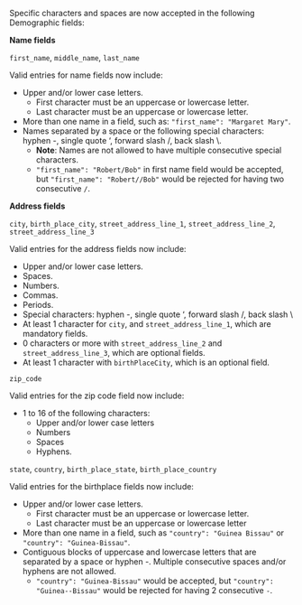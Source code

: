 Specific characters and spaces are now accepted in the following Demographic fields:

**Name fields**

`first_name`, `middle_name`, `last_name`

Valid entries for name fields now include:
* Upper and/or lower case letters.
  * First character must be an uppercase or lowercase letter.
  * Last character must be an uppercase or lowercase letter.
* More than one name in a field, such as: `"first_name": "Margaret Mary"`.
* Names separated by a space or the following special characters: hyphen -, single quote ‘, forward slash /, back slash \\. 
  * **Note**: Names are not allowed to have multiple consecutive special characters.
  * `"first_name": "Robert/Bob"` in first name field would be accepted, but `"first_name": "Robert//Bob"` would be rejected for having two consecutive `/`.
    
**Address fields**

`city`, `birth_place_city`, `street_address_line_1`, `street_address_line_2`, `street_address_line_3`

Valid entries for the address fields now include:
* Upper and/or lower case letters.
* Spaces.
* Numbers.
* Commas.
* Periods.
* Special characters: hyphen -, single quote ‘, forward slash /, back slash \\
* At least 1 character for `city`, and `street_address_line_1`, which are mandatory fields.
* 0 characters or more with `street_address_line_2` and `street_address_line_3`, which are optional fields.
* At least 1 character with `birthPlaceCity`, which is an optional field.

`zip_code`

Valid entries for the zip code field now include:
* 1 to 16 of the following characters:
  * Upper and/or lower case letters
  * Numbers
  * Spaces
  * Hyphens.

`state`, `country`, `birth_place_state`, `birth_place_country`

Valid entries for the birthplace fields now include:
* Upper and/or lower case letters.
  * First character must be an uppercase or lowercase letter.
  * Last character must be an uppercase or lowercase letter
* More than one name in a field, such as `"country": "Guinea Bissau"` or `"country": "Guinea-Bissau"`.
* Contiguous blocks of uppercase and lowercase letters that are separated by a space or hyphen -. Multiple consecutive spaces and/or hyphens are not allowed.
    * `"country": "Guinea-Bissau"` would be accepted, but `"country": "Guinea--Bissau"` would be rejected for having 2 consecutive `-`.

